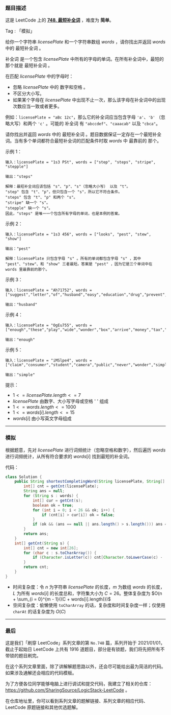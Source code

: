 ### 题目描述

这是 LeetCode 上的 **[748. 最短补全词](https://leetcode-cn.com/problems/shortest-completing-word/solution/gong-shui-san-xie-jian-dan-zi-fu-chuan-j-x4ao/)** ，难度为 **简单**。

Tag : 「模拟」



给你一个字符串 $licensePlate$ 和一个字符串数组 $words$ ，请你找出并返回 $words$ 中的 最短补全词 。

补全词 是一个包含 $licensePlate$ 中所有的字母的单词。在所有补全词中，最短的那个就是 最短补全词 。

在匹配 $licensePlate$ 中的字母时：
* 忽略 $licensePlate$ 中的 数字和空格 。
* 不区分大小写。
* 如果某个字母在 $licensePlate$ 中出现不止一次，那么该字母在补全词中的出现次数应当一致或者更多。

例如：`licensePlate = "aBc 12c"`，那么它的补全词应当包含字母 `'a'`、`'b'` （忽略大写）和两个 `'c'` 。可能的 补全词 有 `"abccdef"`、`"caaacab"` 以及 `"cbca"`。

请你找出并返回 $words$ 中的 最短补全词 。题目数据保证一定存在一个最短补全词。当有多个单词都符合最短补全词的匹配条件时取 $words$ 中 最靠前的 那个。

示例 1：
```
输入：licensePlate = "1s3 PSt", words = ["step", "steps", "stripe", "stepple"]

输出："steps"

解释：最短补全词应该包括 "s"、"p"、"s"（忽略大小写） 以及 "t"。
"step" 包含 "t"、"p"，但只包含一个 "s"，所以它不符合条件。
"steps" 包含 "t"、"p" 和两个 "s"。
"stripe" 缺一个 "s"。
"stepple" 缺一个 "s"。
因此，"steps" 是唯一一个包含所有字母的单词，也是本例的答案。
```
示例 2：
```
输入：licensePlate = "1s3 456", words = ["looks", "pest", "stew", "show"]

输出："pest"

解释：licensePlate 只包含字母 "s" 。所有的单词都包含字母 "s" ，其中 "pest"、"stew"、和 "show" 三者最短。答案是 "pest" ，因为它是三个单词中在 words 里最靠前的那个。
```
示例 3：
```
输入：licensePlate = "Ah71752", words = ["suggest","letter","of","husband","easy","education","drug","prevent","writer","old"]

输出："husband"
```
示例 4：
```
输入：licensePlate = "OgEu755", words = ["enough","these","play","wide","wonder","box","arrive","money","tax","thus"]

输出："enough"
```
示例 5：
```
输入：licensePlate = "iMSlpe4", words = ["claim","consumer","student","camera","public","never","wonder","simple","thought","use"]

输出："simple"
```

提示：
* $1 <= licensePlate.length <= 7$
* $licensePlate$ 由数字、大小写字母或空格 ' ' 组成
* $1 <= words.length <= 1000$
* $1 <= words[i].length <= 15$
* $words[i]$ 由小写英文字母组成

---

### 模拟

根据题意，先对 $licensePlate$ 进行词频统计（忽略空格和数字），然后遍历 $words$ 进行词频统计，从所有符合要求的 $words[i]$ 找到最短的补全词。

代码：
```Java
class Solution {
    public String shortestCompletingWord(String licensePlate, String[] words) {
        int[] cnt = getCnt(licensePlate);
        String ans = null;
        for (String s : words) {
            int[] cur = getCnt(s);
            boolean ok = true;
            for (int i = 0; i < 26 && ok; i++) {
                if (cnt[i] > cur[i]) ok = false;
            }
            if (ok && (ans == null || ans.length() > s.length())) ans = s;
        }
        return ans;
    }
    int[] getCnt(String s) {
        int[] cnt = new int[26];
        for (char c : s.toCharArray()) {
            if (Character.isLetter(c)) cnt[Character.toLowerCase(c) - 'a']++;
        }
        return cnt;
    }
}
```
* 时间复杂度：令 $n$ 为字符串 $licensePlate$ 的长度，$m$ 为数组 $words$ 的长度，$L$ 为所有 $words[i]$ 的长度总和，字符集大小为 $C = 26$。整体复杂度为 $O(n + \sum_{i = 0}^{m - 1}{(C + words[i].length)})$
* 空间复杂度：偷懒使用 `toCharArray` 的话，复杂度和时间复杂度一样；仅使用 `charAt` 的话复杂度为 $O(C)$

---

### 最后

这是我们「刷穿 LeetCode」系列文章的第 `No.748` 篇，系列开始于 2021/01/01，截止于起始日 LeetCode 上共有 1916 道题目，部分是有锁题，我们将先把所有不带锁的题目刷完。

在这个系列文章里面，除了讲解解题思路以外，还会尽可能给出最为简洁的代码。如果涉及通解还会相应的代码模板。

为了方便各位同学能够电脑上进行调试和提交代码，我建立了相关的仓库：https://github.com/SharingSource/LogicStack-LeetCode 。

在仓库地址里，你可以看到系列文章的题解链接、系列文章的相应代码、LeetCode 原题链接和其他优选题解。

